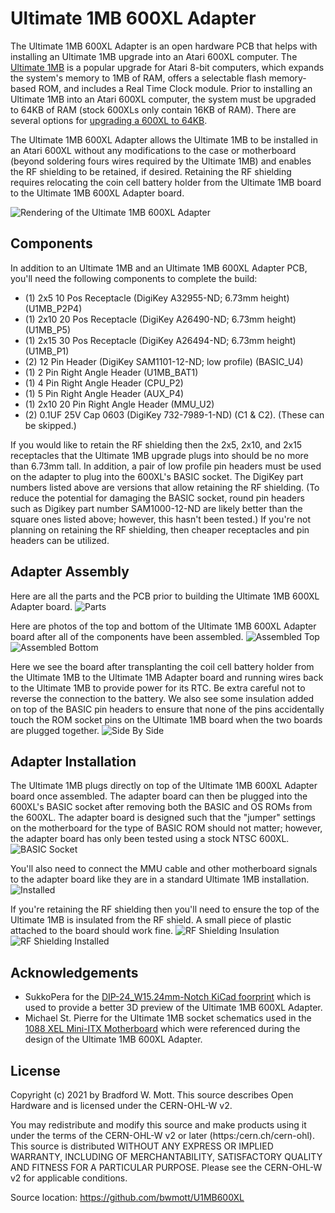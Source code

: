 # Ultimate 1MB 600XL Adapter
The Ultimate 1MB 600XL Adapter is an open hardware PCB that helps with installing an Ultimate 1MB upgrade into an Atari 600XL computer. The [Ultimate 1MB](https://lotharek.pl/productdetail.php?id=56) is a popular upgrade for Atari 8-bit computers, which expands the system's memory to 1MB of RAM, offers a selectable flash memory-based ROM, and includes a Real Time Clock module. Prior to installing an Ultimate 1MB into an Atari 600XL computer, the system must be upgraded to 64KB of RAM (stock 600XLs only contain 16KB of RAM). There are several options for [upgrading a 600XL to 64KB](https://www.mathyvannisselroy.nl/xl600k64.htm).

The Ultimate 1MB 600XL Adapter allows the Ultimate 1MB to be installed in an Atari 600XL without any modifications to the case or motherboard (beyond soldering fours wires required by the Ultimate 1MB) and enables the RF shielding to be retained, if desired. Retaining the RF shielding requires relocating the coin cell battery holder from the Ultimate 1MB board to the Ultimate 1MB 600XL Adapter board.

![Rendering of the Ultimate 1MB 600XL Adapter](U1MB600XL-top.png)

## Components
In addition to an Ultimate 1MB and an Ultimate 1MB 600XL Adapter PCB, you'll need the following components to complete the build:

* (1) 2x5 10 Pos Receptacle (DigiKey A32955-ND; 6.73mm height) (U1MB_P2P4)
* (1) 2x10 20 Pos Receptacle (DigiKey A26490-ND; 6.73mm height) (U1MB_P5)
* (1) 2x15 30 Pos Receptacle (DigiKey A26494-ND; 6.73mm height) (U1MB_P1)
* (2) 12 Pin Header (DigiKey SAM1101-12-ND; low profile) (BASIC_U4)
* (1) 2 Pin Right Angle Header (U1MB_BAT1)
* (1) 4 Pin Right Angle Header (CPU_P2)
* (1) 5 Pin Right Angle Header (AUX_P4)
* (1) 2x10 20 Pin Right Angle Header (MMU_U2)
* (2) 0.1UF 25V Cap 0603 (DigiKey 732-7989-1-ND) (C1 & C2). (These can be skipped.)

If you would like to retain the RF shielding then the 2x5, 2x10, and 2x15 receptacles that the Ultimate 1MB upgrade plugs into should be no more than 6.73mm tall. In addition, a pair of low profile pin headers must be used on the adapter to plug into the 600XL's BASIC socket. The DigiKey part numbers listed above are versions that allow retaining the RF shielding. (To reduce the potential for damaging the BASIC socket, round pin headers such as Digikey part number SAM1000-12-ND are likely better than the square ones listed above; however, this hasn't been tested.) If you're not planning on retaining the RF shielding, then cheaper receptacles and pin headers can be utilized.

## Adapter Assembly
Here are all the parts and the PCB prior to building the Ultimate 1MB 600XL Adapter board.
![Parts](images/IMG_3127.JPEG)

Here are photos of the top and bottom of the Ultimate 1MB 600XL Adapter board after all of the components have been assembled.
![Assembled Top](images/IMG_3129.JPEG)
![Assembled Bottom](images/IMG_3131.JPEG)

Here we see the board after transplanting the coil cell battery holder from the Ultimate 1MB to the Ultimate 1MB Adapter board and running wires back to the Ultimate 1MB to provide power for its RTC. Be extra careful not to reverse the connection to the battery. We also see some insulation added on top of the BASIC pin headers to ensure that none of the pins accidentally touch the ROM socket pins on the Ultimate 1MB board when the two boards are plugged together.
![Side By Side](images/IMG_3138.JPEG)

## Adapter Installation
The Ultimate 1MB plugs directly on top of the Ultimate 1MB 600XL Adapter board once assembled. The adapter board can then be plugged into the 600XL's BASIC socket after removing both the BASIC and OS ROMs from the 600XL. The adapter board is designed such that the "jumper" settings on the motherboard for the type of BASIC ROM should not matter; however, the adapter board has only been tested using a stock NTSC 600XL.
![BASIC Socket](images/IMG_2822.JPEG)

You'll also need to connect the MMU cable and other motherboard signals to the adapter board like they are in a standard Ultimate 1MB installation. 
![Installed](images/IMG_3144.JPEG)

If you're retaining the RF shielding then you'll need to ensure the top of the Ultimate 1MB is insulated from the RF shield. A small piece of plastic attached to the board should work fine.
![RF Shielding Insulation](images/IMG_3147.JPEG)
![RF Shielding Installed](images/IMG_2831.JPEG)

## Acknowledgements
* SukkoPera for the [DIP-24_W15.24mm-Notch KiCad foorprint](https://github.com/SukkoPera/Open2327RomAdapter/) which is used to provide a better 3D preview of the Ultimate 1MB 600XL Adapter.
* Michael St. Pierre for the Ultimate 1MB socket schematics used in the [1088 XEL Mini-ITX Motherboard](https://ataribits.weebly.com/1088xel.html) which were referenced during the design of the Ultimate 1MB 600XL Adapter.

## License
Copyright (c) 2021 by Bradford W. Mott. This source describes Open Hardware and is licensed under the CERN-OHL-W v2.

You may redistribute and modify this source and make products using it under the terms of the CERN-OHL-W v2 or later (https:/cern.ch/cern-ohl). This source is distributed WITHOUT ANY EXPRESS OR IMPLIED WARRANTY, INCLUDING OF MERCHANTABILITY, SATISFACTORY QUALITY AND FITNESS FOR A PARTICULAR PURPOSE. Please see the CERN-OHL-W v2 for applicable conditions.

Source location: https://github.com/bwmott/U1MB600XL
